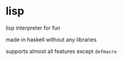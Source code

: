 # lisp

lisp interpreter for fun

made in haskell without any libraries

supports almost all features except `defmacro`

